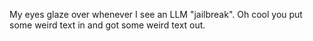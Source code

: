 My eyes glaze over whenever I see an LLM "jailbreak". Oh cool you put some weird text in and got some weird text out.

